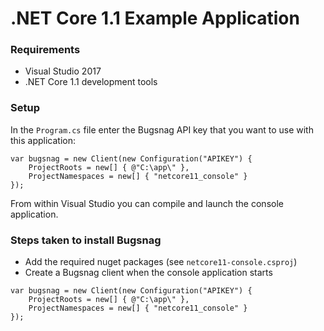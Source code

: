 .NET Core 1.1 Example Application
====

### Requirements

- Visual Studio 2017
- .NET Core 1.1 development tools

### Setup

In the `Program.cs` file enter the Bugsnag API key that you want to use with
this application:

```
var bugsnag = new Client(new Configuration("APIKEY") {
    ProjectRoots = new[] { @"C:\app\" },
    ProjectNamespaces = new[] { "netcore11_console" }
});
```

From within Visual Studio you can compile and launch the console application.

### Steps taken to install Bugsnag

- Add the required nuget packages (see `netcore11-console.csproj`)
- Create a Bugsnag client when the console application starts

```
var bugsnag = new Client(new Configuration("APIKEY") {
    ProjectRoots = new[] { @"C:\app\" },
    ProjectNamespaces = new[] { "netcore11_console" }
});
```
